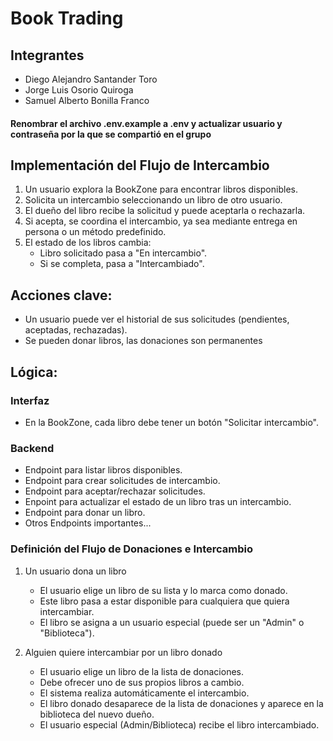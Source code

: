 # Book Trading
## Integrantes
- Diego Alejandro Santander Toro
- Jorge Luis Osorio Quiroga
- Samuel Alberto Bonilla Franco
  
#### Renombrar el archivo .env.example a .env y actualizar usuario y contraseña por la que se compartió en el grupo

## Implementación del Flujo de Intercambio

1. Un usuario explora la BookZone para encontrar libros disponibles.
2. Solicita un intercambio seleccionando un libro de otro usuario.
3. El dueño del libro recibe la solicitud y puede aceptarla o rechazarla.
4. Si acepta, se coordina el intercambio, ya sea mediante entrega en persona o un método predefinido.
5. El estado de los libros cambia:
    - Libro solicitado pasa a "En intercambio".
    - Si se completa, pasa a "Intercambiado".


## Acciones clave:

- Un usuario puede ver el historial de sus solicitudes (pendientes, aceptadas, rechazadas).
- Se pueden donar libros, las donaciones son permanentes

## Lógica:

### Interfaz

- En la BookZone, cada libro debe tener un botón "Solicitar intercambio".

### Backend

- Endpoint para listar libros disponibles.
- Endpoint para crear solicitudes de intercambio.
- Endpoint para aceptar/rechazar solicitudes.
- Enpoint para actualizar el estado de un libro tras un intercambio.
- Endpoint para donar un libro.
- Otros Endpoints importantes...


### Definición del Flujo de Donaciones e Intercambio
1. Un usuario dona un libro
    - El usuario elige un libro de su lista y lo marca como donado.
    - Este libro pasa a estar disponible para cualquiera que quiera intercambiar.
    - El libro se asigna a un usuario especial (puede ser un "Admin" o "Biblioteca").

2. Alguien quiere intercambiar por un libro donado
    - El usuario elige un libro de la lista de donaciones.
    - Debe ofrecer uno de sus propios libros a cambio.
    - El sistema realiza automáticamente el intercambio.
    - El libro donado desaparece de la lista de donaciones y aparece en la biblioteca del nuevo dueño.
    - El usuario especial (Admin/Biblioteca) recibe el libro intercambiado.
